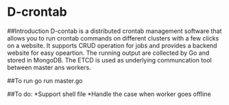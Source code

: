 # D-crontab

##Introduction 
D-contab is a distributed crontab management software that allows you to run crontab commands on different clusters with a few clicks on a website. It supports CRUD operation for jobs and provides a backend website for easy opeartion. The running output are collected by Go and stored in MongoDB. The ETCD is used as underlying communcation tool between master ans workers.

##To run
go run master.go

##To do:
*Support shell file 
*Handle the case when worker goes offline